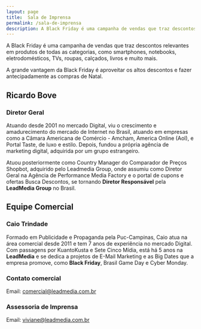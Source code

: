 ```yaml
---
layout: page
title:  Sala de Imprensa
permalink: /sala-de-imprensa
description: A Black Friday é uma campanha de vendas que traz descontos relevantes em produtos de todas as categorias, como smartphones, notebooks, eletrodomésticos, TVs, roupas, calçados, livros e muito mais.
---
```


A Black Friday é uma campanha de vendas que traz descontos relevantes em produtos de todas as categorias, como smartphones, notebooks, eletrodomésticos, TVs, roupas, calçados, livros e muito mais.

A grande vantagem da Black Friday é aproveitar os altos descontos e fazer antecipadamente as compras de Natal.

## Ricardo Bove

### Diretor Geral

Atuando desde 2001 no mercado Digital, viu o crescimento e amadurecimento do mercado de Internet no Brasil, atuando em empresas como a Câmara Americana de Comércio - Amcham, America Online (Aol), e Portal Taste, de luxo e estilo. Depois, fundou a própria agência de marketing digital, adquirida por um grupo estrangeiro.

Atuou posteriormente como Country Manager do Comparador de Preços Shopbot, adquirido pelo Leadmedia Group, onde assumiu como Diretor Geral na Agência de Performance Media Factory e o portal de cupons e ofertas Busca Descontos, se tornando **Diretor Responsável** pela **LeadMedia Group** no Brasil.  

## Equipe Comercial

### Caio Trindade

Formado em Publicidade e Propaganda pela Puc-Campinas, Caio atua na área comercial desde 2011 e tem 7 anos de experiência no mercado Digital.
Com passagens por KuantoKusta e Sete Cinco Mídia, está há 5 anos na **LeadMedia** e se dedica a projetos de E-Mail Marketing e as Big Dates que a empresa promove, como **Black Friday**, Brasil Game Day e Cyber Monday.

### Contato comercial

Email: comercial@leadmedia.com.br

### Assessoria de Imprensa

Email: viviane@leadmedia.com.br

